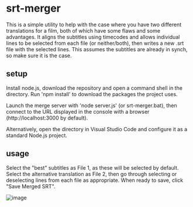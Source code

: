 # srt-merger
This is a simple utility to help with the case where you have two different translations for a film, both of which have some flaws and some advantages. It aligns the subtitles using timecodes and allows individual lines to be selected from each file (or neither/both), then writes a new .srt file with the selected lines. This assumes the subtitles are already in synch, so make sure it is the case.

## setup
Install node.js, download the repository and open a command shell in the directory. Run 'npm install' to download the packages the project uses.

Launch the merge server with 'node server.js' (or srt-merger.bat), then connect to the URL displayed in the console with a browser (http://localhost:3000 by default).

Alternatively, open the directory in Visual Studio Code and configure it as a standard Node.js project.

## usage
Select the "best" subtitles as File 1, as these will be selected by default. Select the alternative translation as File 2, then go through selecting or deselecting lines from each file as appropriate. When ready to save, click "Save Merged SRT".

![image](https://github.com/machinewrapped/srt-merger/assets/10140676/fd2e5fac-48de-40da-9683-9a5a587d9d9e)

